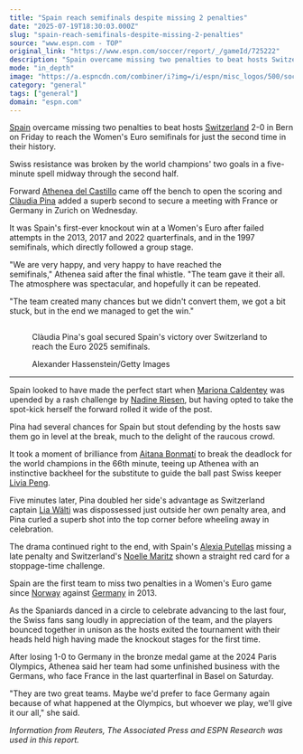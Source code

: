 ```yaml
---
title: "Spain reach semifinals despite missing 2 penalties"
date: "2025-07-19T18:30:03.000Z"
slug: "spain-reach-semifinals-despite-missing-2-penalties"
source: "www.espn.com - TOP"
original_link: "https://www.espn.com/soccer/report/_/gameId/725222"
description: "Spain overcame missing two penalties to beat hosts Switzerland 2-0 on Friday to reach the Women's Euro semifinals for just the second time."
mode: "in_depth"
image: "https://a.espncdn.com/combiner/i?img=/i/espn/misc_logos/500/soccer.png"
category: "general"
tags: ["general"]
domain: "espn.com"
---
```

<div id="readability-page-1" class="page"><div><p><a data-clubhouse-guid="b40064c7-ecaa-338f-74a8-a3eb43071ec3" href="https://www.espn.com/soccer/team?id=17640">Spain</a>&nbsp;overcame missing two penalties to&nbsp;beat hosts <a href="http://www.espn.com/soccer/team?id=17641">Switzerland</a> 2-0 in Bern on Friday to reach the Women's Euro semifinals for just the second time in their history.</p><p>Swiss resistance was broken by the world champions' two goals in a five-minute spell midway through the second half.</p><p>Forward&nbsp;<a data-player-guid="637e6b5f-6841-399d-ac28-382e6e7a3bc4" href="https://www.espn.com/soccer/player/_/id/320355/athenea-del-castillo">Athenea del Castillo</a> came off the bench to open the scoring and <a data-player-guid="5bc31e64-4bde-256e-e6e0-823a05b3a423" href="https://www.espn.com/soccer/player/_/id/295641/claudia-pina">Clàudia Pina</a> added a superb second to secure a meeting with France or Germany in Zurich on Wednesday.</p><p>It was Spain's first-ever knockout win at a Women's Euro after failed attempts in the 2013, 2017 and 2022 quarterfinals, and in the 1997 semifinals, which directly followed a group stage.</p><p>"We are very happy, and very happy to have reached the semifinals,"&nbsp;Athenea said after the final whistle. "The team gave it their all. The atmosphere was spectacular, and hopefully it can be repeated.</p><p>"The team created many chances but we didn't convert them, we got a bit stuck, but in the end we managed to get the win."</p><section id=""><figure><p><img alt="" data-mptype="image" src="data:image/gif;base64,R0lGODlhAQABAIAAAAAAAP///yH5BAEAAAAALAAAAAABAAEAAAIBRAA7"></p><figcaption>Clàudia Pina's goal secured Spain's victory over Switzerland to reach the Euro 2025 semifinals.</figcaption><div><p><span>Alexander Hassenstein/Getty Images</span></p></div></figure><hr></section><p>Spain looked to have made the perfect start when <a data-player-guid="d8df9431-2532-e582-2043-259fa43c9b1a" href="https://www.espn.com/soccer/player/_/id/257473/mariona-caldentey">Mariona Caldentey</a> was upended by a rash challenge by <a data-player-guid="c2729a8c-5f0e-30c2-ab40-2f1f6226579f" href="https://www.espn.com/soccer/player/_/id/342200/nadine-riesen">Nadine Riesen</a>, but having opted to take the spot-kick herself the forward rolled it wide of the post.</p><p>Pina had several chances for Spain but stout defending by the hosts saw them go in level at the break, much to the delight of the raucous crowd.</p><p>It took a moment of brilliance from <a data-player-guid="46dcd561-8eb7-f131-2465-49c26bded78c" href="https://www.espn.com/soccer/player/_/id/268537/aitana-bonmati">Aitana Bonmatí</a> to break the deadlock for the world champions in the 66th minute, teeing up Athenea with an instinctive backheel for the substitute to guide the ball past Swiss keeper <a data-player-guid="1c154151-0d54-321f-905d-44502f3315be" href="https://www.espn.com/soccer/player/_/id/310900/livia-peng">Livia Peng</a>.</p><p>Five minutes later, Pina doubled her side's advantage as Switzerland captain <a href="https://www.espn.com/soccer/player/_/id/220015/lia-walti">Lia Wälti</a> was dispossessed just outside her own penalty area, and Pina curled a superb shot into the top corner before wheeling away in celebration.</p><p>The drama continued right to the end, with Spain's <a data-player-guid="2144667f-1168-ce75-7e69-96d814362a8e" href="https://www.espn.com/soccer/player/_/id/219995/alexia-putellas">Alexia Putellas</a> missing a late penalty and Switzerland's <a data-player-guid="65df575e-cc29-d5d5-cb70-3dc36bb82ec7" href="https://www.espn.com/soccer/player/_/id/220024/noelle-maritz">Noelle Maritz</a> shown a straight red card for a stoppage-time challenge.</p><p>Spain are the first team to miss two penalties in a Women's Euro game since <a data-clubhouse-guid="b6971873-a34b-d747-24f8-b6f76ebcac9a" href="https://www.espn.com/soccer/team?id=2762">Norway</a> against <a data-clubhouse-guid="3002cdb6-4d2f-4a63-fb74-f789fa9067fb" href="https://www.espn.com/soccer/team?id=2756">Germany</a> in 2013.</p><p>As the Spaniards danced in a circle to celebrate advancing to the last four, the Swiss fans sang loudly in appreciation of the team, and the players bounced together in unison as the hosts exited the tournament with their heads held high having made the knockout stages for the first time.</p><p>After losing 1-0 to Germany in the bronze medal game at the 2024 Paris Olympics, Athenea said her team had some unfinished business with the Germans, who face France in the last quarterfinal in Basel on Saturday.</p><p>"They are two great teams. Maybe we'd prefer to face Germany again because of what happened at the Olympics, but whoever we play, we'll give it our all," she said.</p><p><em>Information from Reuters, The Associated Press and ESPN Research was used in this report.</em></p></div></div>